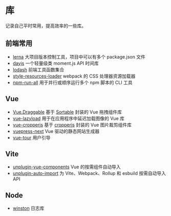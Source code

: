 # 库

记录自己平时常用，提高效率的一些库。

## 前端常用

- [lerna](https://github.com/lerna/lerna) 大项目版本控制工具，项目中可以有多个 package.json 文件
- [dayjs](https://github.com/iamkun/dayjs) 一个轻量级类 moment.js API 时间库
- [lodash](https://github.com/lodash/lodash) 前端工具函数集合
- [style-resources-loader](https://github.com/yenshih/style-resources-loader) webpack 的 CSS 处理器资源加载器
- [npm-run-all](https://github.com/mysticatea/npm-run-all) 用于并行或顺序运行多个 npm 脚本的 CLI 工具

## Vue

- [Vue.Draggable](https://github.com/SortableJS/Vue.Draggable) 基于 [Sortable](https://github.com/SortableJS/Sortable) 封装的 Vue 拖拽组件库
- [vue-lazyload](https://github.com/hilongjw/vue-lazyload) 用于在应用程序中延迟加载图像的 Vue 库
- [vue-cropperjs](https://github.com/Agontuk/vue-cropperjs) 基于 [cropperjs](https://github.com/fengyuanchen/cropperjs) 封装的 Vue 图片裁剪组件库
- [vuepress-next](https://github.com/vuepress/vuepress-next) Vue 驱动的静态网站生成器
- [vue-tour](https://github.com/pulsardev/vue-tour) 用户引导

## Vite

- [unplugin-vue-components](https://github.com/antfu/unplugin-vue-components) Vue 的按需组件自动导入
- [unplugin-auto-import](https://github.com/antfu/unplugin-auto-import) 为 Vite、Webpack、Rollup 和 esbuild 按需自动导入 API

## Node

- [winston](https://github.com/winstonjs/winston) 日志库
